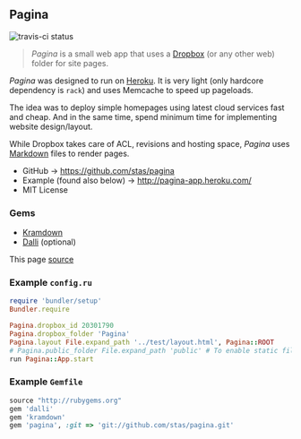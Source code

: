 ## Pagina

![travis-ci status](https://secure.travis-ci.org/stas/pagina.png)

>*Pagina* is a small web app that uses
a [Dropbox](http://dropbox.com) (or any other web) folder for site pages.

*Pagina* was designed to run on [Heroku](http://heroku.com).
It is very light (only hardcore dependency is `rack`) and uses Memcache to speed up pageloads.

The idea was to deploy simple homepages using latest cloud services
fast and cheap. And in the same time, spend minimum time for implementing
website design/layout.

While Dropbox takes care of ACL, revisions and hosting space, _Pagina_ uses
[Markdown](http://kramdown.rubyforge.org/quickref.html) files to render pages.

 * GitHub &rarr; https://github.com/stas/pagina
 * Example (found also below) &rarr; http://pagina-app.heroku.com/
 * MIT License

### Gems
 * [Kramdown](http://kramdown.rubyforge.org)
 * [Dalli](https://github.com/mperham/dalli) (optional)

This page [source](http://dl.dropbox.com/u/20301790/Pagina/index.txt)

### Example `config.ru`

```ruby
require 'bundler/setup'
Bundler.require

Pagina.dropbox_id 20301790
Pagina.dropbox_folder 'Pagina'
Pagina.layout File.expand_path '../test/layout.html', Pagina::ROOT
# Pagina.public_folder File.expand_path 'public' # To enable static files
run Pagina::App.start
```


### Example `Gemfile`

```ruby
source "http://rubygems.org"
gem 'dalli'
gem 'kramdown'
gem 'pagina', :git => 'git://github.com/stas/pagina.git'
```
